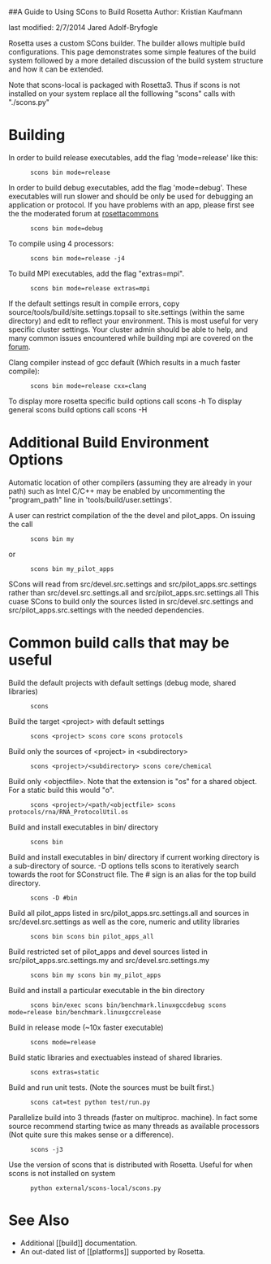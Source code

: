 <!-- --- title: Building Rosetta -->
##A Guide to Using SCons to Build Rosetta
Author: Kristian Kaufmann

last modified: 2/7/2014 Jared Adolf-Bryfogle

Rosetta uses a custom SCons builder. The builder allows multiple build configurations. This page demonstrates some simple features of the build system followed by a more detailed discussion of the build system structure and how it can be extended.

Note that scons-local is packaged with Rosetta3. Thus if scons is not installed on your system replace all the folllowing "scons" calls with "./scons.py"

Building
========

In order to build release executables, add the flag 'mode=release' like this:

`       scons bin mode=release      `

In order to build debug executables, add the flag 'mode=debug'. These executables will run slower and should be only be used for debugging an application or protocol. If you have problems with an app, please first see the the moderated forum at    [rosettacommons](https://www.rosettacommons.org/forum)

`       scons bin mode=debug      `

To compile using 4 processors:

`       scons bin mode=release -j4      `

To build MPI executables, add the flag "extras=mpi". 
 
`       scons bin mode=release extras=mpi      `


If the default settings result in compile errors, copy source/tools/build/site.settings.topsail to site.settings (within the same directory) and edit to reflect your environment.  This is most useful for very specific cluster settings.  Your cluster admin should be able to help, and many common issues encountered while building mpi are covered on the [forum](https://www.rosettacommons.org/forum).   

Clang compiler instead of gcc default (Which results in a much faster compile):

`       scons bin mode=release cxx=clang    `


To display more rosetta specific build options call scons -h To display general scons build options call scons -H

Additional Build Environment Options
====================================

Automatic location of other compilers (assuming they are already in your path) such as Intel C/C++ may be enabled by uncommenting the "program\_path" line in 'tools/build/user.settings'.

A user can restrict compilation of the the devel and pilot\_apps. On issuing the call

`       scons bin my      `

or

`       scons bin my_pilot_apps      `

SCons will read from src/devel.src.settings and src/pilot\_apps.src.settings rather than src/devel.src.settings.all and src/pilot\_apps.src.settings.all This cuase SCons to build only the sources listed in src/devel.src.settings and src/pilot\_apps.src.settings with the needed dependencies.

Common build calls that may be useful
=====================================

Build the default projects with default settings (debug mode, shared libraries)

`       scons      `

Build the target \<project\> with default settings

`       scons <project> scons core scons protocols      `

Build only the sources of \<project\> in \<subdirectory\>

`       scons <project>/<subdirectory> scons core/chemical      `

Build only \<objectfile\>. Note that the extension is "os" for a shared object. For a static build this would "o".

`       scons <project>/<path/<objectfile> scons protocols/rna/RNA_ProtocolUtil.os      `

Build and install executables in bin/ directory

`       scons bin      `

Build and install executables in bin/ directory if current working directory is a sub-directory of source. -D options tells scons to iteratively search towards the root for SConstruct file. The \# sign is an alias for the top build directory.

`       scons -D #bin      `

Build all pilot\_apps listed in src/pilot\_apps.src.settings.all and sources in src/devel.src.settings as well as the core, numeric and utility libraries

`       scons bin scons bin pilot_apps_all      `

Build restricted set of pilot\_apps and devel sources listed in src/pilot\_apps.src.settings.my and src/devel.src.settings.my

`       scons bin my scons bin my_pilot_apps      `

Build and install a particular executable in the bin directory

`       scons bin/exec scons bin/benchmark.linuxgccdebug scons mode=release bin/benchmark.linuxgccrelease      `

Build in release mode (\~10x faster executable)

`       scons mode=release      `

Build static libraries and exectuables instead of shared libraries.

`       scons extras=static      `

Build and run unit tests. (Note the sources must be built first.)

`       scons cat=test python test/run.py      `

Parallelize build into 3 threads (faster on multiproc. machine). In fact some source recommend starting twice as many threads as available processors (Not quite sure this makes sense or a difference).

`       scons -j3      `

Use the version of scons that is distributed with Rosetta. Useful for when scons is not installed on system

`       python external/scons-local/scons.py      `

# See Also

- Additional [[build]] documentation.
- An out-dated list of [[platforms]] supported by Rosetta.